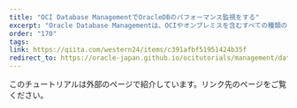 ```yaml
---
title: "OCI Database ManagementでOracleDBのパフォーマンス監視をする"
excerpt: "Oracle Database Managementは、OCIやオンプレミスを含むすべての種類のOracle Databaseに包括的なデータベースのパフォーマンスと管理機能を提供し、監視、パフォーマンス管理、チューニング、データベース管理を含む完全なライフサイクルソリューションを提供することでDBAの負荷を大幅に軽減します。"
order: "170"
tags:
link: https://qiita.com/western24/items/c391afbf51951424b35f
redirect_to: https://oracle-japan.github.io/ocitutorials/management/database-management
---
```

このチュートリアルは外部のページで紹介しています。リンク先のページをご覧ください。
